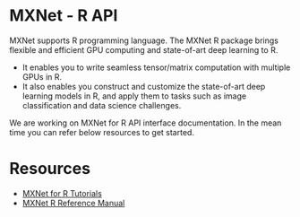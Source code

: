 MXNet - R API
=============
MXNet supports R programming language. The MXNet R package brings flexible and efficient GPU
computing and state-of-art deep learning to R.

- It enables you to write seamless tensor/matrix computation with multiple GPUs in R.
- It also enables you construct and customize the state-of-art deep learning models in R,
  and apply them to tasks such as image classification and data science challenges.

We are working on MXNet for R API interface documentation. In the mean time you can refer below resources to get started.

Resources
=========
* [MXNet for R Tutorials](http://mxnet.io/tutorials/index.html#r-tutorials)
* [MXNet R Reference Manual](https://raw.githubusercontent.com/dmlc/web-data/master/mxnet/api/r/mxnet-r-reference-manual.pdf)
